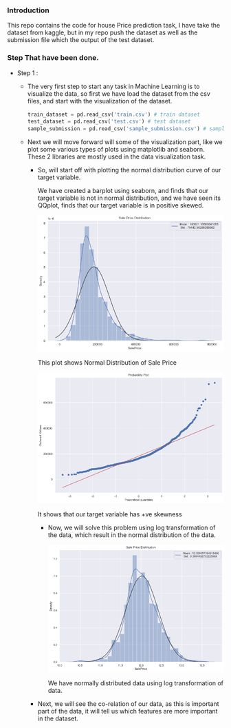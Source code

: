 ### Introduction
This repo contains the code for house Price prediction task, I have take the dataset from kaggle, but in my repo push the dataset as well as the submission file which
the output of the test dataset. 

### Step That have been done.
- Step 1 : 
    - The very first step to start any task in Machine Learning is to visualize the data, so first we have load the dataset from the csv files, and start with the visualization of the dataset.

        ```python 
        train_dataset = pd.read_csv('train.csv') # train dataset
        test_dataset = pd.read_csv('test.csv') # test dataset
        sample_submission = pd.read_csv('sample_submission.csv') # sample file submission
        ```
    - Next we will move forward will some of the visualization part, like we plot some various types of plots using matplotlib and seaborn. These 2 libraries are mostly used in the data visualization task. 
    
        - So, will start off with plotting the normal distribution curve of our target variable.

            We have created a barplot using seaborn, and finds that our target variable is not in normal distribution, and we have seen its QQplot, finds that our target variable is in positive skewed.


            ![normal distribution](/plots/normal_distribution_target_var.png) 
                
            This plot shows Normal Distribution of Sale Price


            ![skewness in target variable](/plots/skewness_target_var.png)
              
            It shows that our target variable has +ve skewness


            - Now, we will solve this problem using log transformation of the data, which result in the normal distribution of the data.

                ![log transformation of target variable](/plots/improve_normal_dist.png)
                
                We have normally distributed data using log transformation of data.


        - Next, we will see the co-relation of our data, as this is important part of the data, it will tell us which features are more important in the dataset.



                
        